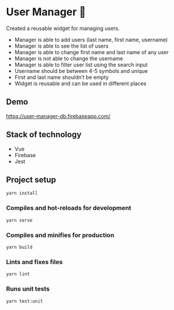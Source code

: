 # User Manager 🤩

Created a reusable widget for managing users.
* Manager is able to add users (last name, first name, username)
* Manager is able to see the list of users
* Manager is able to change first name and last name of any user
* Manager is not able to change the username
* Manager is able to filter user list using the search input
* Username should be between 4-5 symbols and unique
* First and last name shouldn’t be empty
* Widget is reusable and can be used in different places

## Demo
https://user-manager-db.firebaseapp.com/

## Stack of technology
* Vue
* Firebase
* Jest

## Project setup
```
yarn install
```

### Compiles and hot-reloads for development
```
yarn serve
```

### Compiles and minifies for production
```
yarn build
```

### Lints and fixes files
```
yarn lint
```

### Runs unit tests
```
yarn test:unit
```
